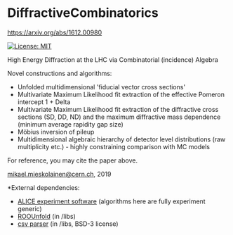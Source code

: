 # DiffractiveCombinatorics
https://arxiv.org/abs/1612.00980

[![License: MIT](https://img.shields.io/badge/License-MIT-yellow.svg)](https://opensource.org/licenses/MIT)

High Energy Diffraction at the LHC via Combinatorial (incidence) Algebra

Novel constructions and algorithms:

- Unfolded multidimensional 'fiducial vector cross sections'
- Multivariate Maximum Likelihood fit extraction of the effective Pomeron intercept 1 + Delta
- Multivariate Maximum Likelihood fit extraction of the diffractive cross sections (SD, DD, ND) and the maximum diffractive mass dependence (minimum average rapidity gap size)
- Möbius inversion of pileup
- Multidimensional algebraic hierarchy of detector level distributions (raw multiplicity etc.) - highly constraining comparison with MC models

For reference, you may cite the paper above.

mikael.mieskolainen@cern.ch, 2019


*External dependencies:

- <a href="https://alice-doc.github.io/alice-analysis-tutorial/building/">ALICE experiment software</a> (algorithms here are fully experiment generic)
- <a href="http://hepunx.rl.ac.uk/~adye/software/unfold/RooUnfold.html">ROOUnfold</a> (in /libs)
- <a href="https://github.com/ben-strasser/fast-cpp-csv-parser">csv parser</a> (in /libs, BSD-3 license)
